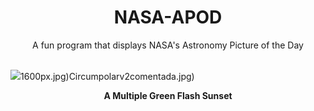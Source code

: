<div align="center">
  <h1>
    NASA-APOD
  </h1>
</div>
  
<div align="center">
  A fun program that displays NASA's Astronomy Picture of the Day
</div>

<br>

![](https://apod.nasa.gov/apod/image/2303/GreenFlashesB_Slovinsky_2048.jpg)1600px.jpg)Circumpolarv2comentada.jpg)

<p align = "center">
  <b>A Multiple Green Flash Sunset</b>
</p>

